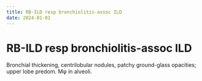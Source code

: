 ```yaml
---
title: RB-ILD resp bronchiolitis-assoc ILD
date: 2024-01-01
---
```

# RB-ILD resp bronchiolitis-assoc ILD

Bronchial thickening, centrilobular nodules, patchy ground-glass opacities; upper lobe predom. Mφ in alveoli.
